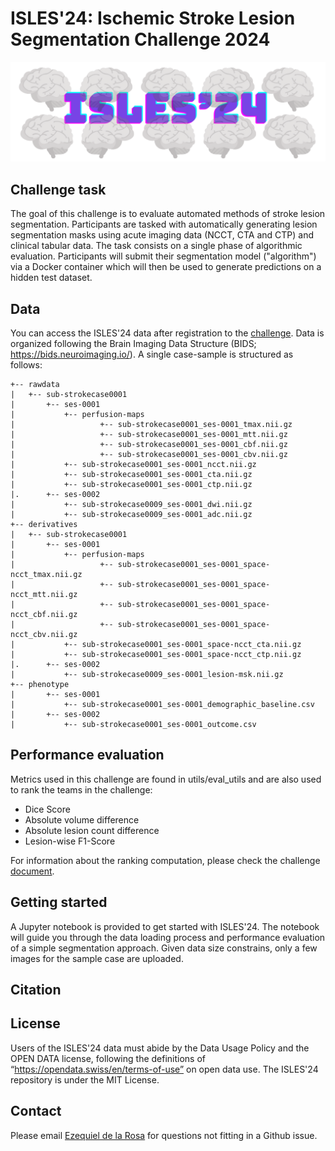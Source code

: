 # ISLES'24: Ischemic Stroke Lesion Segmentation Challenge 2024

![alt text](https://github.com/ezequieldlrosa/isles24/blob/main/isles_logo.png)

## Challenge task
The goal of this challenge is to evaluate automated methods of stroke lesion segmentation. Participants are tasked with automatically generating lesion segmentation masks using acute imaging data (NCCT, CTA and CTP) and clinical tabular data. The task consists on a single phase of algorithmic evaluation. Participants will submit their segmentation model ("algorithm") via a Docker container which will then be used to generate predictions on a hidden test dataset.

## Data
You can access the ISLES'24 data after registration to the [challenge](https://isles-24.grand-challenge.org/).
Data is organized following the Brain Imaging Data Structure (BIDS; https://bids.neuroimaging.io/). A single case-sample is structured as follows:
```
+-- rawdata
|   +-- sub-strokecase0001
|       +-- ses-0001
|           +-- perfusion-maps
|           		+-- sub-strokecase0001_ses-0001_tmax.nii.gz 
|           		+-- sub-strokecase0001_ses-0001_mtt.nii.gz 
|           		+-- sub-strokecase0001_ses-0001_cbf.nii.gz 
|           		+-- sub-strokecase0001_ses-0001_cbv.nii.gz 
|           +-- sub-strokecase0001_ses-0001_ncct.nii.gz 
|           +-- sub-strokecase0001_ses-0001_cta.nii.gz 
|           +-- sub-strokecase0001_ses-0001_ctp.nii.gz 
|.      +-- ses-0002
|           +-- sub-strokecase0009_ses-0001_dwi.nii.gz
|           +-- sub-strokecase0009_ses-0001_adc.nii.gz
+-- derivatives
|   +-- sub-strokecase0001
|       +-- ses-0001
|           +-- perfusion-maps
|           		+-- sub-strokecase0001_ses-0001_space-ncct_tmax.nii.gz 
|           		+-- sub-strokecase0001_ses-0001_space-ncct_mtt.nii.gz 
|           		+-- sub-strokecase0001_ses-0001_space-ncct_cbf.nii.gz 
|           		+-- sub-strokecase0001_ses-0001_space-ncct_cbv.nii.gz 
|           +-- sub-strokecase0001_ses-0001_space-ncct_cta.nii.gz 
|           +-- sub-strokecase0001_ses-0001_space-ncct_ctp.nii.gz 
|.      +-- ses-0002
|           +-- sub-strokecase0009_ses-0001_lesion-msk.nii.gz
+-- phenotype
|       +-- ses-0001
|           +-- sub-strokecase0001_ses-0001_demographic_baseline.csv
|       +-- ses-0002
|           +-- sub-strokecase0001_ses-0001_outcome.csv
```

## Performance evaluation
Metrics used in this challenge are found in utils/eval_utils and are also used to rank the teams in the challenge:
* Dice Score 
* Absolute volume difference
* Absolute lesion count difference
* Lesion-wise F1-Score

For information about the ranking computation, please check the challenge [document](https://zenodo.org/records/10991145).

## Getting started
A Jupyter notebook is provided to get started with ISLES'24. The notebook will guide you through the data loading process and performance evaluation of a simple segmentation approach. Given data size constrains, only a few images for the sample case are uploaded.

## Citation


## License
Users of the ISLES'24 data must abide by the Data Usage Policy and the OPEN DATA license, following the definitions of “https://opendata.swiss/en/terms-of-use” on open data use. The ISLES'24 repository is under the MIT License.

## Contact
Please email [Ezequiel de la Rosa](ezequiel.delarosa@uzh.ch) for questions not fitting in a Github issue.
